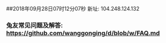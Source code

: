 ##2018年09月28日07时12分07秒 新址: 104.248.124.132
### 兔友常见问题及解答: https://github.com/wanggonging/d/blob/w/FAQ.md
